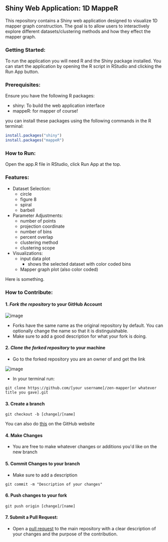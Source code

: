 ## Shiny Web Application: 1D MappeR

This repository contains a Shiny web application designed to visualize 1D mapper graph construction. The goal is to allow users to interactively explore different datasets/clustering methods and how they effect the mapper graph.

### Getting Started:
To run the application you will need R and the Shiny package installed. You can start the application by opening the R script in RStudio and clicking the Run App button.

### Prerequisites:
Ensure you have the following R packages:
- shiny: To build the web application interface
- mappeR: for mapper of course!

you can install these packages using the following commands in the R terminal:
```R
install.packages("shiny")
install.packages("mappeR")
```
### How to Run:
Open the app.R file in RStudio, click Run App at the top.

### Features:
- Dataset Selection:
  - circle
  - figure 8
  - spiral
  - barbell
- Parameter Adjustments:
  - number of points
  - projection coordinate
  - number of bins
  - percent overlap
  - clustering method
  - clustering scope
- Visualizations:
  - input data plot
    - shows the selected dataset with color coded bins
  - Mapper graph plot (also color coded)

Here is something.


### How to Contribute:

#### 1. _Fork the repository_ to your GitHub Account

![image](https://github.com/user-attachments/assets/1ef9f591-55b8-487b-95b7-2ab8af6e9783)

  - Forks have the same name as the original repository by default. You can optionally change the name so that it is distinguishable.
  - Make sure to add a good description for what your fork is doing.

#### 2. _Clone the forked repository_ to your machine

- Go to the forked repository you are an owner of and get the link

![image](https://github.com/user-attachments/assets/efe8c6a8-2741-4933-8c56-39c3b5921502)

- In your terminal run:
```shell
git clone https://github.com/[your username]/zen-mapper[or whatever title you gave].git
``` 

#### 3. Create a branch
```shell
git checkout -b [change]/[name]
``` 
You can also do [this](https://docs.github.com/en/pull-requests/collaborating-with-pull-requests/proposing-changes-to-your-work-with-pull-requests/creating-and-deleting-branches-within-your-repository) on the GitHub website

#### 4. Make Changes
- You are free to make whatever changes or additions you'd like on the new branch

#### 5. Commit Changes to your branch
- Make sure to add a description
```shell
git commit -m "Description of your changes"
``` 

#### 6. Push changes to your fork

```shell
git push origin [change]/[name]
```

#### 7. Submit a Pull Request:

- Open a [pull request](https://docs.github.com/en/pull-requests/collaborating-with-pull-requests/proposing-changes-to-your-work-with-pull-requests/creating-a-pull-request#creating-the-pull-request) to the main repository with a clear description of your changes and the purpose of the contribution.

